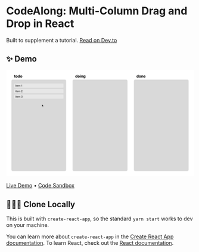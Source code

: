 # CodeAlong: Multi-Column Drag and Drop in React

Built to supplement a tutorial. [Read on Dev.to](https://dev.to/imjoshellis/codealong-multi-column-drag-and-drop-in-react-3781)

## ✨️ Demo

![demo gif](https://github.com/imjoshellis/react-beautiful-dnd-tutorial/blob/master/readme/final%20product.gif?raw=true)

[Live Demo](https://imjoshellis-dnd-tutorial.netlify.app) • [Code Sandbox](https://codesandbox.io/s/react-beautiful-dnd-tutorial-6296o)

## 👨🏻‍💻️ Clone Locally

This is built with `create-react-app`, so the standard `yarn start` works to dev on your machine.

You can learn more about `create-react-app` in the [Create React App documentation](https://facebook.github.io/create-react-app/docs/getting-started). To learn React, check out the [React documentation](https://reactjs.org/).
